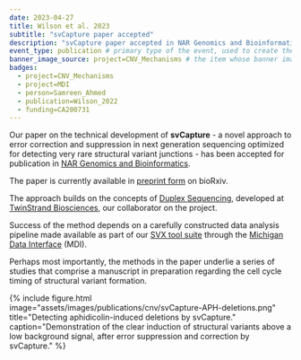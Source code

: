 ```yaml
---
date: 2023-04-27
title: Wilson et al. 2023
subtitle: "svCapture paper accepted"
description: "svCapture paper accepted in NAR Genomics and Bioinformatics"
event_type: publication # primary type of the event, used to create the small, colored post callout
banner_image_source: project=CNV_Mechanisms # the item whose banner image will be adopted by this event
badges: 
  - project=CNV_Mechanisms
  - project=MDI
  - person=Samreen_Ahmed
  - publication=Wilson_2022
  - funding=CA200731
---
```


Our paper on the technical development of **svCapture** - 
a novel approach to error correction and suppression in next generation
sequencing optimized for detecting very rare structural variant junctions - 
has been accepted for publication in 
[NAR Genomics and Bioinformatics](https://academic.oup.com/nargab).

The paper is currently available in 
[preprint form](https://doi.org/10.1101/2022.07.07.497948 (2022)) 
on bioRxiv.

The approach builds on the concepts of 
[Duplex Sequencing](https://pubmed.ncbi.nlm.nih.gov/22853953/), developed at 
[TwinStrand Biosciences](https://twinstrandbio.com/), 
our collaborator on the project.

Success of the method depends on a carefully constructed 
data analysis pipeline made available as part of our
[SVX tool suite](https://github.com/wilsontelab/svx-mdi-tools)
through the
[Michigan Data Interface](https://midataint.github.io/docs/overview/) (MDI).

Perhaps most importantly, the methods in the paper underlie
a series of studies that comprise a manuscript in preparation
regarding the cell cycle timing of structural variant formation.

{% include figure.html  
    image="assets/images/publications/cnv/svCapture-APH-deletions.png"
    title="Detecting aphidicolin-induced deletions by svCapture."
    caption="Demonstration of the clear induction of structural variants above a low background signal, after error suppression and correction by svCapture."
%}
